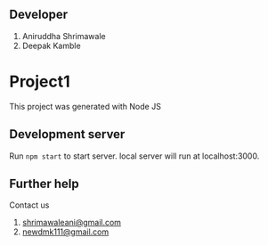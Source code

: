 ## Developer 
1. Aniruddha Shrimawale
2. Deepak Kamble

# Project1

This project was generated with Node JS

## Development server

Run `npm start` to start server. local server will run at localhost:3000.

## Further help

Contact us 
1. shrimawaleani@gmail.com
2. newdmk111@gmail.com
